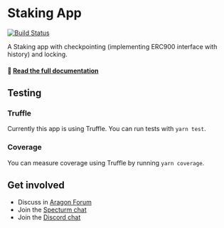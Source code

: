 # Staking App

[![Build Status](https://img.shields.io/travis/aragon/staking/master.svg?style=for-the-badge)](https://travis-ci.org/aragon/staking)

A Staking app with checkpointing (implementing ERC900 interface with history) and locking.

#### 📓 [Read the full documentation](/packages/docs)

## Testing
### Truffle

Currently this app is using Truffle. You can run tests with `yarn test`.

### Coverage
You can measure coverage using Truffle by running `yarn coverage`.

## Get involved
- Discuss in [Aragon Forum](https://forum.aragon.org/)
- Join the [Specturm chat](https://spectrum.chat/aragon?tab=posts)
- Join the [Discord chat](https://discord.gg/CMuvVY)
